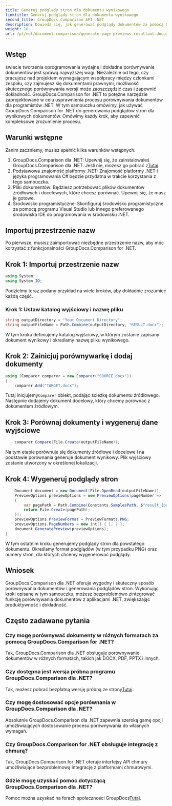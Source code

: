 ```yaml
---
title: Generuj podglądy stron dla dokumentu wynikowego
linktitle: Generuj podglądy stron dla dokumentu wynikowego
second_title: GroupDocs.Comparison API .NET
description: Dowiedz się, jak generować podglądy dokumentów za pomocą GroupDocs.Comparison dla .NET. Porównuj dokumenty sprawnie i dokładnie.
weight: 10
url: /pl/net/document-comparison/generate-page-previews-resultant-document/
---
```

## Wstęp
świecie tworzenia oprogramowania wydajne i dokładne porównywanie dokumentów jest sprawą najwyższej wagi. Niezależnie od tego, czy pracujesz nad projektem wymagającym współpracy między członkami zespołu, czy zajmujesz się dokumentami prawnymi, możliwość skutecznego porównywania wersji może zaoszczędzić czas i zapewnić dokładność. GroupDocs.Comparison for .NET to potężne narzędzie zaprojektowane w celu usprawnienia procesu porównywania dokumentów dla programistów .NET. W tym samouczku omówimy, jak używać GroupDocs.Comparison for .NET do generowania podglądów stron dla wynikowych dokumentów. Omówimy każdy krok, aby zapewnić kompleksowe zrozumienie procesu.
## Warunki wstępne
Zanim zaczniemy, musisz spełnić kilka warunków wstępnych:
1.  GroupDocs.Comparison dla .NET: Upewnij się, że zainstalowałeś GroupDocs.Comparison dla .NET. Jeśli nie, możesz go pobrać z[Tutaj](https://releases.groupdocs.com/comparison/net/).
2. Podstawowa znajomość platformy .NET: Znajomość platformy .NET i języka programowania C# będzie przydatna w trakcie korzystania z tego samouczka.
3. Pliki dokumentów: Będziesz potrzebować plików dokumentów źródłowych i docelowych, które chcesz porównać. Upewnij się, że masz je gotowe.
4. Środowisko programistyczne: Skonfiguruj środowisko programistyczne za pomocą programu Visual Studio lub innego preferowanego środowiska IDE do programowania w środowisku .NET.

## Importuj przestrzenie nazw
Po pierwsze, musisz zaimportować niezbędne przestrzenie nazw, aby móc korzystać z funkcjonalności GroupDocs.Comparison for .NET.
## Krok 1: Importuj przestrzenie nazw
```csharp
using System;
using System.IO;
```
Podzielmy teraz podany przykład na wiele kroków, aby dokładnie zrozumieć każdą część.
### Krok 1: Ustaw katalog wyjściowy i nazwę pliku
```csharp
string outputDirectory = "Your Document Directory";
string outputFileName = Path.Combine(outputDirectory, "RESULT.docx");
```
W tym kroku definiujemy katalog wyjściowy, w którym zostanie zapisany dokument wynikowy i określamy nazwę pliku wynikowego.
## Krok 2: Zainicjuj porównywarkę i dodaj dokumenty
```csharp
using (Comparer comparer = new Comparer("SOURCE.docx"))
{
    comparer.Add("TARGET.docx");
```
 Tutaj inicjujemy`Comparer` obiekt, podając ścieżkę dokumentu źródłowego. Następnie dodajemy dokument docelowy, który chcemy porównać z dokumentem źródłowym.
## Krok 3: Porównaj dokumenty i wygeneruj dane wyjściowe
```csharp
    comparer.Compare(File.Create(outputFileName));
```
Na tym etapie porównuje się dokumenty źródłowe i docelowe i na podstawie porównania generuje dokument wynikowy. Plik wyjściowy zostanie utworzony w określonej lokalizacji.
## Krok 4: Wygeneruj podglądy stron
```csharp
    Document document = new Document(File.OpenRead(outputFileName));
    PreviewOptions previewOptions = new PreviewOptions(pageNumber =>
    {
        var pagePath = Path.Combine(Constants.SamplesPath, $"result_{pageNumber}.png");
        return File.Create(pagePath);
    });
    previewOptions.PreviewFormat = PreviewFormats.PNG;
    previewOptions.PageNumbers = new int[] { 1, 2 };
    document.GeneratePreview(previewOptions);
}
```
W tym ostatnim kroku generujemy podglądy stron dla powstałego dokumentu. Określamy format podglądów (w tym przypadku PNG) oraz numery stron, dla których chcemy wygenerować podglądy.

## Wniosek
GroupDocs.Comparison dla .NET oferuje wygodny i skuteczny sposób porównywania dokumentów i generowania podglądów stron. Wykonując kroki opisane w tym samouczku, możesz bezproblemowo zintegrować funkcję porównywania dokumentów z aplikacjami .NET, zwiększając produktywność i dokładność.
## Często zadawane pytania
### Czy mogę porównywać dokumenty w różnych formatach za pomocą GroupDocs.Comparison for .NET?
Tak, GroupDocs.Comparison dla .NET obsługuje porównywanie dokumentów w różnych formatach, takich jak DOCX, PDF, PPTX i innych.
### Czy dostępna jest wersja próbna programu GroupDocs.Comparison dla .NET?
 Tak, możesz pobrać bezpłatną wersję próbną ze strony[Tutaj](https://releases.groupdocs.com/).
### Czy mogę dostosować opcje porównania w GroupDocs.Comparison dla .NET?
Absolutnie GroupDocs.Comparison dla .NET zapewnia szeroką gamę opcji umożliwiających dostosowanie procesu porównywania do własnych wymagań.
### Czy GroupDocs.Comparison for .NET obsługuje integrację z chmurą?
Tak, GroupDocs.Comparison for .NET oferuje interfejsy API chmury umożliwiające bezproblemową integrację z platformami chmurowymi.
### Gdzie mogę uzyskać pomoc dotyczącą GroupDocs.Comparison dla .NET?
 Pomoc można uzyskać na forach społeczności GroupDocs[Tutaj](https://forum.groupdocs.com/c/comparison/12).
